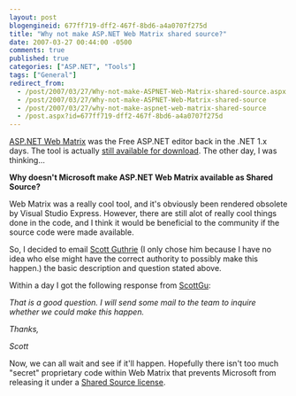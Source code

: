 ```yaml
---
layout: post
blogengineid: 677ff719-dff2-467f-8bd6-a4a0707f275d
title: "Why not make ASP.NET Web Matrix shared source?"
date: 2007-03-27 00:44:00 -0500
comments: true
published: true
categories: ["ASP.NET", "Tools"]
tags: ["General"]
redirect_from: 
  - /post/2007/03/27/Why-not-make-ASPNET-Web-Matrix-shared-source.aspx
  - /post/2007/03/27/Why-not-make-ASPNET-Web-Matrix-shared-source
  - /post/2007/03/27/why-not-make-aspnet-web-matrix-shared-source
  - /post.aspx?id=677ff719-dff2-467f-8bd6-a4a0707f275d
---
```

<!-- more -->

<A href="http://www.asp.net/webmatrix/">ASP.NET Web Matrix</A> was the Free ASP.NET editor back in the .NET 1.x days. The tool is actually <A href="http://www.asp.net/webmatrix/download.aspx?tabindex=4">still available for download</A>. The other day, I was thinking...

**Why doesn't Microsoft make ASP.NET Web Matrix available as Shared Source?**

Web Matrix was a really cool tool, and it's obviously been rendered obsolete by Visual Studio Express. However, there are still alot of really cool things done in the code, and I think it would be beneficial to the community if the source code were made available.

So, I decided to email <A href="http://weblogs.asp.net/scottgu">Scott Guthrie</A> (I only chose him because I have no idea who else might have the correct authority to possibly make this happen.) the basic description and question stated above.

Within a day I got the following response from <A href="http://weblogs.asp.net/scottgu">ScottGu</A>:

*That is a good question. I will send some mail to the team to inquire whether we could make this happen.*

*Thanks,*

*Scott*

Now, we can all wait and see if it'll happen. Hopefully there isn't too much "secret" proprietary code within Web Matrix that prevents Microsoft from releasing it under a <A href="http://www.microsoft.com/resources/sharedsource/licensingbasics/sharedsourcelicenses.mspx">Shared Source license</A>.
